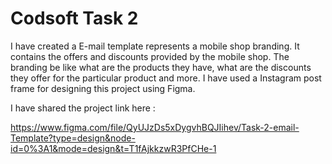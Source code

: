 # Codsoft Task 2

I have created a E-mail template represents a mobile shop branding. It contains the offers and discounts provided by the mobile shop. The branding be like what are the products they have, what are the discounts they offer for the particular product and more. I have used a Instagram post frame for designing this project using Figma.

I have shared the project link here : 

https://www.figma.com/file/QyUJzDs5xDygvhBQJIihev/Task-2-email-Template?type=design&node-id=0%3A1&mode=design&t=T1fAjkkzwR3PfCHe-1



